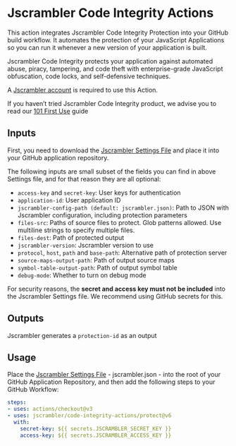 # Jscrambler Code Integrity Actions

This action integrates Jscrambler Code Integrity Protection into your GitHub build workflow. It automates the protection of your JavaScript Applications so you can run it whenever a new version of your application is built.

Jscrambler Code Integrity protects your application against automated abuse, piracy, tampering, and code theft with enterprise-grade JavaScript obfuscation, code locks, and self-defensive techniques. 

A [Jscrambler account](https://jscrambler.com/signup) is required to use this Action. 

If you haven’t tried Jscrambler Code Integrity product, we advise you to read our [101 First Use](https://blog.jscrambler.com/jscrambler-101-first-use/) guide

## Inputs

First, you need to download the [Jscrambler Settings File](https://docs.jscrambler.com/code-integrity/getting-started#download-your-transformations-and-use-with-api) and place it into your GitHub application repository.  

The following inputs are small subset of the fields you can find in above Settings file, and for that reason they are all optional:

  * `access-key` and `secret-key`: User keys for authentication
  * `application-id`: User application ID
  * `jscrambler-config-path (default: jscrambler.json)`: Path to JSON with Jscrambler configuration, including protection parameters
  * `files-src`: Paths of source files to protect. Glob patterns allowed. Use multiline strings to specify multiple files.
  * `files-dest`: Path of protected output
  * `jscrambler-version`: Jscrambler version to use
  * `protocol`, `host`, `path` and `base-path`: Alternative path of protection server
  * `source-maps-output-path`: Path of output source maps
  * `symbol-table-output-path`: Path of output symbol table
  * `debug-mode`: Whether to turn on debug mode

For security reasons, the **secret and access key must not be included** into the Jscrambler Settings file. We recommend using GitHub secrets for this.

## Outputs

Jscrambler generates a `protection-id` as an output

## Usage

Place the [Jscrambler Settings File](https://docs.jscrambler.com/code-integrity/getting-started#download-your-transformations-and-use-with-api) - jscrambler.json - into the root of your GitHub Application Repository, and then add the following steps to your GitHub Workflow:  

```yaml
steps:
- uses: actions/checkout@v3
- uses: jscrambler/code-integrity-actions/protect@v6
  with:
    secret-key: ${{ secrets.JSCRAMBLER_SECRET_KEY }}
    access-key: ${{ secrets.JSCRAMBLER_ACCESS_KEY }}
```
